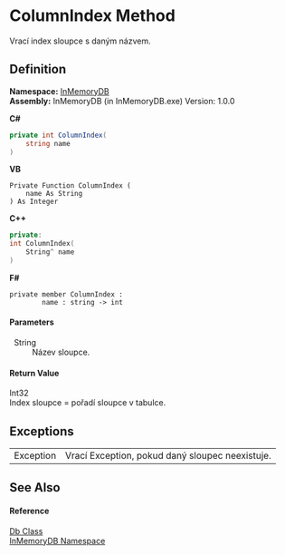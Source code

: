 # ColumnIndex Method


Vrací index sloupce s daným názvem.



## Definition
**Namespace:** <a href="044e8d7f-0f94-a8b4-bd65-529f6359fdf7">InMemoryDB</a>  
**Assembly:** InMemoryDB (in InMemoryDB.exe) Version: 1.0.0

**C#**
``` C#
private int ColumnIndex(
	string name
)
```
**VB**
``` VB
Private Function ColumnIndex ( 
	name As String
) As Integer
```
**C++**
``` C++
private:
int ColumnIndex(
	String^ name
)
```
**F#**
``` F#
private member ColumnIndex : 
        name : string -> int 
```



#### Parameters
<dl><dt>  String</dt><dd>Název sloupce.</dd></dl>

#### Return Value
Int32  
Index sloupce = pořadí sloupce v tabulce.

## Exceptions
<table>
<tr>
<td>Exception</td>
<td>Vrací Exception, pokud daný sloupec neexistuje.</td></tr>
</table>

## See Also


#### Reference
<a href="072256a6-4e86-2a0a-723b-934e64bcdb43">Db Class</a>  
<a href="044e8d7f-0f94-a8b4-bd65-529f6359fdf7">InMemoryDB Namespace</a>  
